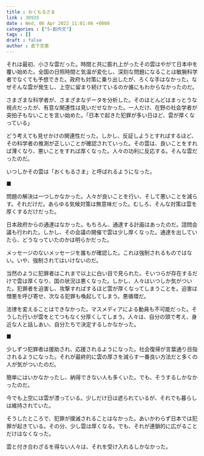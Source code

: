 ```yaml
---
title : おくもるさま
link : 30935
date : Wed, 06 Apr 2022 11:01:06 +0000
categories : ["5-創作文"]
tags : []
draft : false
author : 倉下忠憲
---
```


それは最初、小さな雲だった。時間と共に膨れ上がったその雲はやがて日本中を覆い始めた。全国の日照時間と気温が変化し、深刻な問題になることは敏腕科学者でなくても予想できた。政府も対策に乗り出したが、ろくな手はなかった。なぜそんな雲が発生し、上空に留まり続けているのか誰にもわからなかったのだ。

さまざまな科学者が、さまざまなデータを分析した。そのほとんどはまっとうな視点だったが、有意な関連性は見いだせなかった。一人だけ、在野の社会学者が突拍子もないことを言い始めた。「日本で起きた犯罪が多い日ほど、雲が厚くなっている」

どう考えても見せかけの関連性だった。しかし、反証しようとすればするほど、その科学者の推測が正しいことが確認されていった。その雲は、良いことをすれば薄くなり、悪いことをすれば厚くなった。人々の功利に反応する。そんな雲だったのだ。

いつしかその雲は「おくもるさま」と呼ばれるようになった。

■

問題の解決は一つしかなかった。人々が良いことを行い、そして悪いことを減らす。それだけだ。あらゆる気候対策は無意味だった。むしろ、そんな対策は雲を厚くするだけだった。

日本政府からの通達はなかった。もちろん、通達する計画はあったのだ。諮問会議も行われた。しかし、その会議の開催で雲は少し厚くなった。通達を出していたら、どうなっていたのかは明らかだった。

メッセージのないメッセージを誰もが確認した。これは強制されるものではない。いや、強制されてはいけないのだ。

当然のように犯罪者はこれまで以上に白い目で見られた。そいつらが存在するだけで雲は厚くなり、国の状況は悪くなった。しかし、人々はいつしか気がついた。犯罪者を迫害し、攻撃すればするほど雲が厚くなってしまうことを。迫害は憎悪を呼び寄せ、次なる犯罪も喚起してしまう。悪循環だ。

法律を変えることはできなかった。マスメディアによる動員も不可能だった。そうした行いが雲をとてつもなく分厚くしてしまう。人々は、自分の頭で考え、身近な人と話しあい、自分たちで決定するしかなかった。

■

少しずつ犯罪者は援助され、応援されるようになった。社会復帰が言葉通り目指されるようになった。それが最終的に雲の厚さを減らす一番良い方法だと多くの人が気がついたのだ。

簡単にはいかなかったし、納得できない人も多くいた。でも、そうするしかなかったのだ。

今でも上空には雲が漂っている。少しだけ日は遮られているが、それでも暮らしは維持されていた。

そうしたところで、犯罪が撲滅されることはなかった。あいかわらず日本では犯罪が起きている。その分、少し雲は厚くなる。でも、それが連鎖的に広がることだけはなくなった。

雲と付き合わざるを得ない人々は、それを受け入れるしかなかった。